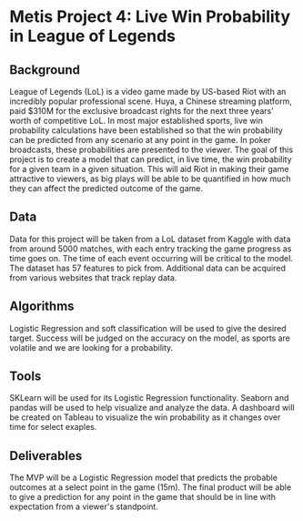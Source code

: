 # Metis Project 4: Live Win Probability in League of Legends
## Background
League of Legends (LoL) is a video game made by US-based Riot with an incredibly popular professional scene. Huya, a Chinese streaming platform, paid $310M for the exclusive broadcast rights for the next three years' worth of competitive LoL. In most major established sports, live win probability calculations have been established so that the win probability can be predicted from any scenario at any point in the game. In poker broadcasts, these probabilities are presented to the viewer. The goal of this project is to create a model that can predict, in live time, the win probability for a given team in a given situation. This will aid Riot in making their game attractive to viewers, as big plays will be able to be quantified in how much they can affect the predicted outcome of the game.

## Data
Data for this project will be taken from a LoL dataset from Kaggle with data from around 5000 matches, with each entry tracking the game progress as time goes on. The time of each event occurring will be critical to the model. The dataset has 57 features to pick from. Additional data can be acquired from various websites that track replay data.

## Algorithms
Logistic Regression and soft classification will be used to give the desired target. Success will be judged on the accuracy on the model, as sports are volatile and we are looking for a probability.

## Tools
SKLearn will be used for its Logistic Regression functionality. Seaborn and pandas will be used to help visualize and analyze the data. A dashboard will be created on Tableau to visualize the win probability as it changes over time for select exaples.

## Deliverables
The MVP will be a Logistic Regression model that predicts the probable outcomes at a select point in the game (15m). The final product will be able to give a prediction for any point in the game that should be in line with expectation from a viewer's standpoint.
